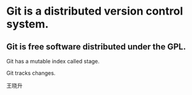 # Git is a distributed version control system. #
## Git is free software distributed under the GPL. ##
Git has a mutable index called stage.

Git tracks changes.

王晓升